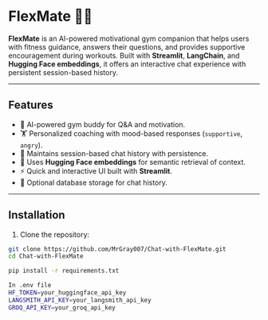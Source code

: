 # FlexMate 🏋️‍♂️

**FlexMate** is an AI-powered motivational gym companion that helps users with fitness guidance, answers their questions, and provides supportive encouragement during workouts. Built with **Streamlit**, **LangChain**, and **Hugging Face embeddings**, it offers an interactive chat experience with persistent session-based history.

---

## Features

- 🤖 AI-powered gym buddy for Q&A and motivation.
- 🏋️ Personalized coaching with mood-based responses (`supportive`, `angry`).
- 💬 Maintains session-based chat history with persistence.
- 🧠 Uses **Hugging Face embeddings** for semantic retrieval of context.
- ⚡ Quick and interactive UI built with **Streamlit**.
- 💾 Optional database storage for chat history.

---

## Installation

1. Clone the repository:

```bash
git clone https://github.com/MrGray007/Chat-with-FlexMate.git
cd Chat-with-FlexMate

pip install -r requirements.txt

In .env file
HF_TOKEN=your_huggingface_api_key
LANGSMITH_API_KEY=your_langsmith_api_key
GROQ_API_KEY=your_groq_api_key
